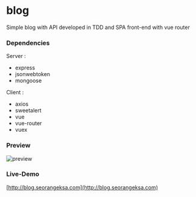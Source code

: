 # blog
Simple blog with API developed in TDD and SPA front-end with vue router

### Dependencies  
Server :  
- express  
- jsonwebtoken  
- mongoose

Client :
- axios
- sweetalert
- vue
- vue-router
- vuex

### Preview
![preview](https://raw.githubusercontent.com/eksant/todo-fancy-api/master/client/src/assets/img/screenshot.png  "Preview")

### Live-Demo
[http://blog.seorangeksa.com](http://blog.seorangeksa.com)
